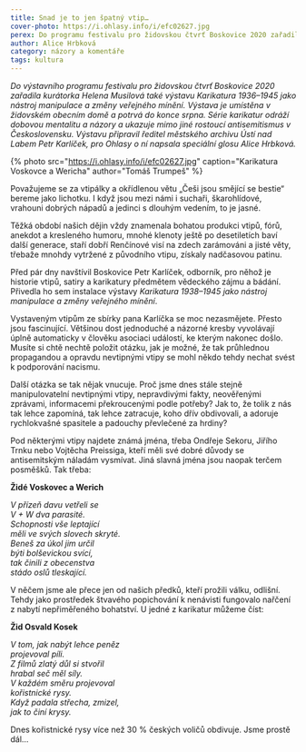 ```yaml
---
title: Snad je to jen špatný vtip…
cover-photo: https://i.ohlasy.info/i/efc02627.jpg
perex: Do programu festivalu pro židovskou čtvrť Boskovice 2020 zařadila kurátorka Helena Musilová také výstavu Karikatura 1936–1945 jako nástroj manipulace a změny veřejného mínění. Výstava je umístěna v židovském obecním domě a potrvá do konce srpna.
author: Alice Hrbková
category: názory a komentáře
tags: kultura
---
```


*Do výstavního programu festivalu pro židovskou čtvrť Boskovice 2020 zařadila kurátorka Helena Musilová také výstavu Karikatura 1936–1945 jako nástroj manipulace a změny veřejného mínění. Výstava je umístěna v židovském obecním domě a potrvá do konce srpna. Série karikatur odráží dobovou mentalitu a názory a ukazuje mimo jiné rostoucí antisemitismus v Československu. Výstavu připravil ředitel městského archivu Ústí nad Labem Petr Karlíček, pro Ohlasy o ní napsala speciální glosu Alice Hrbková.*

{% photo src="https://i.ohlasy.info/i/efc02627.jpg" caption="Karikatura Voskovce a Wericha" author="Tomáš Trumpeš" %}

Považujeme se za vtipálky a okřídlenou větu „Češi jsou smějící se bestie“ bereme jako lichotku. I když jsou mezi námi i suchaři, škarohlídové, vrahouni dobrých nápadů a jedinci s dlouhým vedením, to je jasné.

Těžká období našich dějin vždy znamenala bohatou produkci vtipů, fórů, anekdot a kresleného humoru, mnohé klenoty ještě po desetiletích baví další generace, staří dobří Renčínové visí na zdech zarámováni a jisté věty, třebaže mnohdy vytržené z původního vtipu, získaly nadčasovou patinu.

Před pár dny navštívil Boskovice Petr Karlíček, odborník, pro něhož je historie vtipů, satiry a karikatury předmětem vědeckého zájmu a bádání. Přivedla ho sem instalace výstavy *Karikatura 1938–1945 jako nástroj manipulace a změny veřejného mínění*. 

Vystaveným vtipům ze sbírky pana Karlíčka se moc nezasmějete. Přesto jsou fascinující. Většinou dost jednoduché a názorné kresby vyvolávají úplně automaticky v člověku asociaci událostí, ke kterým nakonec došlo. Musíte si chtě nechtě položit otázku, jak je možné, že tak průhlednou propagandou a opravdu nevtipnými vtipy se mohl někdo tehdy nechat  svést k podporování nacismu.

Další otázka se tak nějak vnucuje. Proč jsme dnes stále stejně manipulovatelní nevtipnými vtipy, nepravdivými fakty, neověřenými zprávami, informacemi překroucenými podle potřeby? Jak to, že tolik z nás tak lehce zapomíná, tak lehce zatracuje, koho dřív obdivovali, a adoruje rychlokvašné spasitele a padouchy převlečené za hrdiny?

Pod některými vtipy najdete známá jména, třeba Ondřeje Sekoru, Jiřího Trnku nebo Vojtěcha Preissiga, kteří měli své dobré důvody se antisemitským náladám vysmívat. Jiná slavná jména jsou naopak terčem posměšků. Tak třeba:

**Židé Voskovec a Werich**  

*V přízeň davu vetřeli se  
V + W dva parasité.  
Schopnosti vše leptající  
měli ve svých slovech skryté.  
Beneš za úkol jim určil  
býti bolševickou svící,  
tak činili z obecenstva  
stádo oslů tleskající.*

V něčem jsme ale přece jen od našich předků, kteří prožili válku, odlišní. Tehdy jako prostředek štvavého popichování k nenávisti fungovalo nařčení z nabytí nepřiměřeného bohatství. U jedné z karikatur můžeme číst:

**Žid Osvald Kosek**

*V tom, jak nabýt lehce peněz  
projevoval píli.  
Z filmů zlatý důl si stvořil  
hrabal seč měl síly.  
V každém směru projevoval  
kořistnické rysy.  
Když padala střecha, zmizel,  
jak to činí krysy.*

Dnes kořistnické rysy více než 30 % českých voličů obdivuje. Jsme prostě dál…
